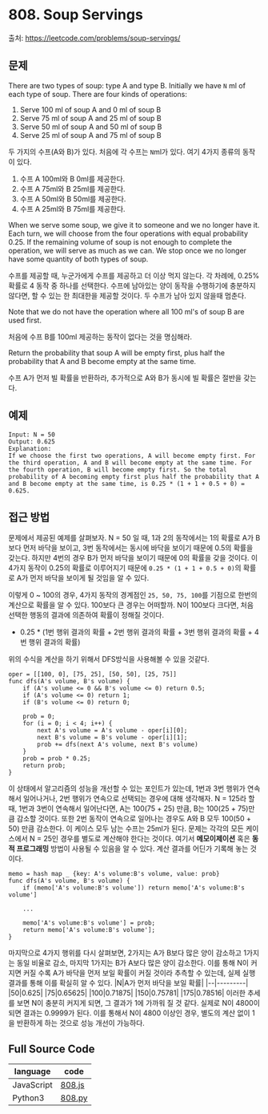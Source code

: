 # 808. Soup Servings
출처: https://leetcode.com/problems/soup-servings/

## 문제

There are two types of soup: type A and type B. Initially we have  `N`  ml of each type of soup. There are four kinds of operations:

1.  Serve 100 ml of soup A and 0 ml of soup B
2.  Serve 75 ml of soup A and 25 ml of soup B
3.  Serve 50 ml of soup A and 50 ml of soup B
4.  Serve 25 ml of soup A and 75 ml of soup B

두 가지의 수프(A와 B)가 있다. 처음에 각 수프는 `N`ml가 있다. 여기 4가지 종류의 동작이 있다.
1. 수프 A 100ml와 B 0ml를 제공한다.
2. 수프 A 75ml와 B 25ml를 제공한다.
3. 수프 A 50ml와 B 50ml를 제공한다.
4. 수프 A 25ml와 B 75ml를 제공한다.

When we serve some soup, we give it to someone and we no longer have it. Each turn, we will choose from the four operations with equal probability 0.25. If the remaining volume of soup is not enough to complete the operation, we will serve as much as we can. We stop once we no longer have some quantity of both types of soup.

수프를 제공할 때, 누군가에게 수프를 제공하고 더 이상 먹지 않는다. 각 차례에, 0.25% 확률로 4 동작 중 하나를 선택한다. 수프에 남아있는 양이 동작을 수행하기에 충분하지 않다면, 할 수 있는 한 최대한을 제공할 것이다. 두 수프가 남아 있지 않을때 멈춘다.

Note that we do not have the operation where all 100 ml's of soup B are used first.

처음에 수프 B를 100ml 제공하는 동작이 없다는 것을 명심해라.

Return the probability that soup A will be empty first, plus half the probability that A and B become empty at the same time.

수프 A가 먼저 빌 확률을 반환하라, 추가적으로 A와 B가 동시에 빌 확률은 절반을 갖는다.

## 예제

```
Input: N = 50
Output: 0.625
Explanation: 
If we choose the first two operations, A will become empty first. For the third operation, A and B will become empty at the same time. For the fourth operation, B will become empty first. So the total probability of A becoming empty first plus half the probability that A and B become empty at the same time, is 0.25 * (1 + 1 + 0.5 + 0) = 0.625.
```

## 접근 방법

문제에서 제공된 예제를 살펴보자. N = 50 일 때, 1과 2의 동작에서는 1의 확률로 A가 B보다 먼저 바닥을 보이고, 3번 동작에서는 동시에 바닥을 보이기 때문에 0.5의 확률을 갖는다. 하지만 4번의 경우 B가 먼저 바닥을 보이기 때문에 0의 확률을 갖을 것이다. 이 4가지 동작이 0.25의 확률로 이루어지기 때문에 `0.25 * (1 + 1 + 0.5 + 0)`의 확률로 A가 먼저 바닥을 보이게 될 것임을 알 수 있다.

이렇게 0 ~ 100의 경우, 4가지 동작의 경계점인 `25, 50, 75, 100`를 기점으로 한번의 계산으로 확률을 알 수 있다. 100보다 큰 경우는 어떠할까.  N이 100보다 크다면, 처음 선택한 행동의 결과에 의존하여 확률이 정해질 것이다. 
- 0.25 * (1번 행위 결과의 확률 + 2번 행위 결과의 확률 + 3번 행위 결과의 확률 + 4번 행위 결과의 확률)

위의 수식을 계산을 하기 위해서 DFS방식을 사용해볼 수 있을 것같다.
```
oper = [[100, 0], [75, 25], [50, 50], [25, 75]]
func dfs(A's volume, B's volume) {
	if (A's volume <= 0 && B's volume <= 0) return 0.5;
	if (A's volume <= 0) return 1;
	if (B's volume <= 0) return 0;
	
	prob = 0;
	for (i = 0; i < 4; i++) {
		next A's volume = A's volume - oper[i][0];
		next B's volume = B's volume - oper[i][1];
		prob += dfs(next A's volume, next B's volume)
	}
	prob = prob * 0.25;
	return prob;
}
```

이 상태에서 알고리즘의 성능을 개선할 수 있는 포인트가 있는데, 1번과 3번 행위가 연속해서 일어나거나, 2번 행위가 연속으로 선택되는 경우에 대해 생각해자. N = 125라 할때, 1번과 3번이 연속해서 일어난다면, A는 100(75 + 25) 만큼, B는 100(25 + 75)만큼 감소할 것이다. 또한 2번 동작이 연속으로 일어나는 경우도 A와 B 모두 100(50 + 50) 만큼 감소한다. 이 케이스 모두 남는 수프는 25ml가 된다. 문제는 각각의 모든 케이스에서 N = 25인 경우를 별도로 계산해야 한다는 것이다. 여기서 **메모이제이션** 혹은 **동적 프로그래밍** 방법이 사용될 수 있음을 알 수 있다. 계산 결과를 어딘가 기록해 놓는 것이다. 

```
memo = hash map _ {key: A's volume:B's volume, value: prob}
func dfs(A's volume, B's volume) {
	if (memo['A's volume:B's volume']) return memo['A's volume:B's volume']
	
	...
	
	memo['A's volume:B's volume'] = prob;
	return memo['A's volume:B's volume'];
}
```


마지막으로 4가지 행위를 다시 살펴보면, 2가지는 A가 B보다 많은 양이 감소하고 1가지는 동일 비율로 감소, 마지막 1가지는 B가 A보다 많은 양이 감소한다. 이를 통해 N이 커지면 커질 수록 A가 바닥을 먼저 보일 확률이 커질 것이라 추측할 수 있는데, 실제 실행 결과를 통해 이를 확실히 알 수 있다.
|N|A가 먼저 바닥을 보일 확률|
|--|---------|
|50|0.625|
|75|0.65625|
|100|0.71875|
|150|0.75781|
|175|0.78516|
이러한 추세를 보면 N이 충분히 커지게 되면, 그 결과가 1에 가까워 질 것 같다. 실제로 N이 4800이 되면 결과는 0.9999가 된다. 이를 통해서 N이 4800 이상인 경우, 별도의 계산 없이 1을 반환하게 하는 것으로 성능 개선이 가능하다.

## Full Source Code

|language|code|
|-|-
|JavaScript|[808.js](https://github.com/opwe37/Algorithm-Study/blob/master/LeetCode/src/808.js)|
|Python3|[808.py](https://github.com/opwe37/Algorithm-Study/blob/master/LeetCode/src/808.py)|
